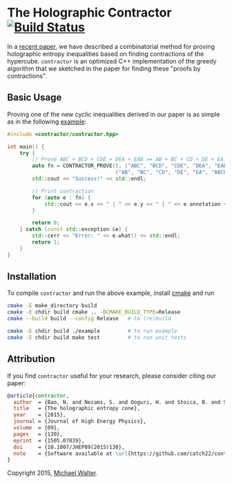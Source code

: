 The Holographic Contractor [![Build Status](https://travis-ci.org/catch22/contractor.svg)](https://travis-ci.org/catch22/contractor)
==========================

In a [recent paper](http://arxiv.org/abs/1505.07839), we have described a combinatorial method for proving holographic entropy inequalities based on finding contractions of the hypercube.
`contractor` is an optimized C++ implementation of the greedy algorithm that we sketched in the paper for finding these "proofs by contractions".


Basic Usage
-----------

Proving one of the new cyclic inequalities derived in our paper is as simple as in the following [example](example.cpp):

~~~cpp
#include <contractor/contractor.hpp>

int main() {
    try {
        // Prove ABC + BCD + CDE + DEA + EAB >= AB + BC + CD + DE + EA + ABCDE
        auto fn = CONTRACTOR_PROVE(5, ("ABC", "BCD", "CDE", "DEA", "EAB"),
                                   ("AB", "BC", "CD", "DE", "EA", "ABCDE"));
        std::cout << "Success!" << std::endl;

        // Print contraction
        for (auto e : fn) {
            std::cout << e.x << " | " << e.y << " | " << e.annotation << std::endl;
        }

        return 0;
    } catch (const std::exception &e) {
        std::cerr << "Error: " << e.what() << std::endl;
        return 1;
    }
}

~~~


Installation
------------

To compile `contractor` and run the above example, install [cmake](https://cmake.org) and run

~~~bash
cmake -E make_directory build
cmake -E chdir build cmake .. -DCMAKE_BUILD_TYPE=Release
cmake --build build --config Release   # to (re)build

cmake -E chdir build ./example         # to run example
cmake -E chdir build make test         # to run unit tests
~~~


Attribution
-----------

If you find `contractor` useful for your research, please consider citing our paper:

~~~bibtex
@article{contractor,
  author  = {Bao, N. and Nezami, S. and Ooguri, H. and Stoica, B. and Sully, J. and Walter, M.},
  title   = {The holographic entropy cone},
  year    = {2015},
  journal = {Journal of High Energy Physics},
  volume  = {09},
  pages   = {130},
  eprint  = {1505.07839},
  doi     = {10.1007/JHEP09(2015)130},
  note    = {Software available at \url{https://github.com/catch22/contractor/}.},
}
~~~

Copyright 2015, [Michael Walter](michael.walter@stanford.edu).
